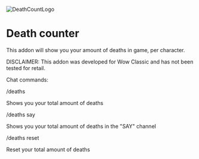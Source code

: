 ![DeathCountLogo](https://i.imgur.com/mRBt8tl.png)

# Death counter
 This addon will show you your amount of deaths in game, per character.


DISCLAIMER: This addon was developed for Wow Classic and has not been tested for retail.



Chat commands:

/deaths

Shows you your total amount of deaths

/deaths say

Shows you your total amount of deaths in the "SAY" channel

/deaths reset

Reset your total amount of deaths